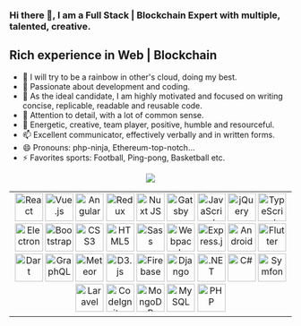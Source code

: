 ### Hi there 👋, I am a Full Stack | Blockchain Expert with multiple, talented, creative. 
<h2>Rich experience in Web | Blockchain</h2>

- 🔭 I will try to be a rainbow in other's cloud, doing my best.
- 🌱 Passionate about development and coding.
- 👯 As the ideal candidate, I am highly motivated and focused on writing concise, replicable, readable and reusable code.
- 🤔 Attention to detail, with a lot of common sense.
- 💬 Energetic, creative, team player, positive, humble and resourceful.
- 📫 Excellent communicator, effectively verbally and in written forms.
- 😄 Pronouns: php-ninja, Ethereum-top-notch...
- ⚡ Favorites sports: Football, Ping-pong, Basketball etc.

<p align="center">
    <a target="_blank" rel="noopener noreferrer" href="https://camo.githubusercontent.com/b64f4b46add533e35e5688fd23ae7f516b621277d8926ad728d3db8d4e0ef8f6/68747470733a2f2f6769746875622d70726f66696c652d74726f7068792e76657263656c2e6170702f3f757365726e616d653d646576647265616d736f6c7574696f6e26636f6c756d6e3d37267468656d653d6f6e656461726b"><img src="https://camo.githubusercontent.com/b64f4b46add533e35e5688fd23ae7f516b621277d8926ad728d3db8d4e0ef8f6/68747470733a2f2f6769746875622d70726f66696c652d74726f7068792e76657263656c2e6170702f3f757365726e616d653d646576647265616d736f6c7574696f6e26636f6c756d6e3d37267468656d653d6f6e656461726b" data-canonical-src="https://github-profile-trophy.vercel.app/?username=devdreamsolution&amp;column=7&amp;theme=onedark" style="max-width: 100%;">
  </a>
</p>

<table>
  <tbody>
    <tr>
      <td valign="top" width="100%">
<div align="center">  
<a target="_blank" rel="noopener noreferrer" href="https://camo.githubusercontent.com/518977ed5e52020624daf41cf644046368af610f19a7b1220dd1d58377d08288/68747470733a2f2f70726f66696c696e61746f722e7269736861762e6465762f736b696c6c732d6173736574732f72656163742d6f726967696e616c2d776f72646d61726b2e737667"><img src="https://camo.githubusercontent.com/518977ed5e52020624daf41cf644046368af610f19a7b1220dd1d58377d08288/68747470733a2f2f70726f66696c696e61746f722e7269736861762e6465762f736b696c6c732d6173736574732f72656163742d6f726967696e616c2d776f72646d61726b2e737667" alt="React" height="50" data-canonical-src="https://profilinator.rishav.dev/skills-assets/react-original-wordmark.svg" style="max-width: 100%;"></a>  
<a target="_blank" rel="noopener noreferrer" href="https://camo.githubusercontent.com/a40a57becbe68bc3c482bdf1f209c8b091ee63f58173117037ac6aa5f96d4a72/68747470733a2f2f70726f66696c696e61746f722e7269736861762e6465762f736b696c6c732d6173736574732f7675656a732d6f726967696e616c2d776f72646d61726b2e737667"><img src="https://camo.githubusercontent.com/a40a57becbe68bc3c482bdf1f209c8b091ee63f58173117037ac6aa5f96d4a72/68747470733a2f2f70726f66696c696e61746f722e7269736861762e6465762f736b696c6c732d6173736574732f7675656a732d6f726967696e616c2d776f72646d61726b2e737667" alt="Vue.js" height="50" data-canonical-src="https://profilinator.rishav.dev/skills-assets/vuejs-original-wordmark.svg" style="max-width: 100%;"></a>  
<a target="_blank" rel="noopener noreferrer" href="https://camo.githubusercontent.com/1abc769ed3486dd4eff0d2a33ede82bb8e1039dcf5b57f05c086c0841ca70f38/68747470733a2f2f70726f66696c696e61746f722e7269736861762e6465762f736b696c6c732d6173736574732f616e67756c61726a732d6f726967696e616c2e737667"><img src="https://camo.githubusercontent.com/1abc769ed3486dd4eff0d2a33ede82bb8e1039dcf5b57f05c086c0841ca70f38/68747470733a2f2f70726f66696c696e61746f722e7269736861762e6465762f736b696c6c732d6173736574732f616e67756c61726a732d6f726967696e616c2e737667" alt="Angular" height="50" data-canonical-src="https://profilinator.rishav.dev/skills-assets/angularjs-original.svg" style="max-width: 100%;"></a>  
<a target="_blank" rel="noopener noreferrer" href="https://camo.githubusercontent.com/b81456c0e15928e93c1e5f4d06b6a6938718d8f106a8169a570cd42b5e32f608/68747470733a2f2f70726f66696c696e61746f722e7269736861762e6465762f736b696c6c732d6173736574732f72656475782d6f726967696e616c2e737667"><img src="https://camo.githubusercontent.com/b81456c0e15928e93c1e5f4d06b6a6938718d8f106a8169a570cd42b5e32f608/68747470733a2f2f70726f66696c696e61746f722e7269736861762e6465762f736b696c6c732d6173736574732f72656475782d6f726967696e616c2e737667" alt="Redux" height="50" data-canonical-src="https://profilinator.rishav.dev/skills-assets/redux-original.svg" style="max-width: 100%;"></a>  
<a target="_blank" rel="noopener noreferrer" href="https://camo.githubusercontent.com/90d0171dc9dabf1fc595dae613ba9a1c3e61db71f559a26e585aa7c965da457f/68747470733a2f2f70726f66696c696e61746f722e7269736861762e6465762f736b696c6c732d6173736574732f6e7578742e706e67"><img src="https://camo.githubusercontent.com/90d0171dc9dabf1fc595dae613ba9a1c3e61db71f559a26e585aa7c965da457f/68747470733a2f2f70726f66696c696e61746f722e7269736861762e6465762f736b696c6c732d6173736574732f6e7578742e706e67" alt="Nuxt JS" height="50" data-canonical-src="https://profilinator.rishav.dev/skills-assets/nuxt.png" style="max-width: 100%;"></a>  
<a target="_blank" rel="noopener noreferrer" href="https://camo.githubusercontent.com/f86ae7aceff369985e590976b98de5f0a8a2f6d9a6d70fa00b1280e1e218f20f/68747470733a2f2f70726f66696c696e61746f722e7269736861762e6465762f736b696c6c732d6173736574732f6761747362792e706e67"><img src="https://camo.githubusercontent.com/f86ae7aceff369985e590976b98de5f0a8a2f6d9a6d70fa00b1280e1e218f20f/68747470733a2f2f70726f66696c696e61746f722e7269736861762e6465762f736b696c6c732d6173736574732f6761747362792e706e67" alt="Gatsby" height="50" data-canonical-src="https://profilinator.rishav.dev/skills-assets/gatsby.png" style="max-width: 100%;"></a>  
<a target="_blank" rel="noopener noreferrer" href="https://camo.githubusercontent.com/7a2b6137fa6818b1c85f86347a6b4a75ee52681d4a190c506df972e3c5459980/68747470733a2f2f70726f66696c696e61746f722e7269736861762e6465762f736b696c6c732d6173736574732f6a6176617363726970742d6f726967696e616c2e737667"><img src="https://camo.githubusercontent.com/7a2b6137fa6818b1c85f86347a6b4a75ee52681d4a190c506df972e3c5459980/68747470733a2f2f70726f66696c696e61746f722e7269736861762e6465762f736b696c6c732d6173736574732f6a6176617363726970742d6f726967696e616c2e737667" alt="JavaScript" height="50" data-canonical-src="https://profilinator.rishav.dev/skills-assets/javascript-original.svg" style="max-width: 100%;"></a>  
<a target="_blank" rel="noopener noreferrer" href="https://camo.githubusercontent.com/4139e3f1661018381e0961baa746518f0e394103f0261c8b191474c6f7694a78/68747470733a2f2f70726f66696c696e61746f722e7269736861762e6465762f736b696c6c732d6173736574732f6a71756572792e706e67"><img src="https://camo.githubusercontent.com/4139e3f1661018381e0961baa746518f0e394103f0261c8b191474c6f7694a78/68747470733a2f2f70726f66696c696e61746f722e7269736861762e6465762f736b696c6c732d6173736574732f6a71756572792e706e67" alt="jQuery" height="50" data-canonical-src="https://profilinator.rishav.dev/skills-assets/jquery.png" style="max-width: 100%;"></a>  
<a target="_blank" rel="noopener noreferrer" href="https://camo.githubusercontent.com/94890eb1b8c3ce19ea73189dade730fa967a8fe08899f25cab17b57a5d4339dc/68747470733a2f2f70726f66696c696e61746f722e7269736861762e6465762f736b696c6c732d6173736574732f747970657363726970742d6f726967696e616c2e737667"><img src="https://camo.githubusercontent.com/94890eb1b8c3ce19ea73189dade730fa967a8fe08899f25cab17b57a5d4339dc/68747470733a2f2f70726f66696c696e61746f722e7269736861762e6465762f736b696c6c732d6173736574732f747970657363726970742d6f726967696e616c2e737667" alt="TypeScript" height="50" data-canonical-src="https://profilinator.rishav.dev/skills-assets/typescript-original.svg" style="max-width: 100%;"></a>  
<a target="_blank" rel="noopener noreferrer" href="https://camo.githubusercontent.com/00d90c96be8a4ef050fb8e74ac140be3e56e32547f6910e39d47f6197a643686/68747470733a2f2f70726f66696c696e61746f722e7269736861762e6465762f736b696c6c732d6173736574732f656c656374726f6e2d6f726967696e616c2e737667"><img src="https://camo.githubusercontent.com/00d90c96be8a4ef050fb8e74ac140be3e56e32547f6910e39d47f6197a643686/68747470733a2f2f70726f66696c696e61746f722e7269736861762e6465762f736b696c6c732d6173736574732f656c656374726f6e2d6f726967696e616c2e737667" alt="Electron" height="50" data-canonical-src="https://profilinator.rishav.dev/skills-assets/electron-original.svg" style="max-width: 100%;"></a>  
<a target="_blank" rel="noopener noreferrer" href="https://camo.githubusercontent.com/3523bd4e344ec5909336e3891b7511da62905e8953381f6fa69c11983e8fd9f6/68747470733a2f2f70726f66696c696e61746f722e7269736861762e6465762f736b696c6c732d6173736574732f626f6f7473747261702d706c61696e2e737667"><img src="https://camo.githubusercontent.com/3523bd4e344ec5909336e3891b7511da62905e8953381f6fa69c11983e8fd9f6/68747470733a2f2f70726f66696c696e61746f722e7269736861762e6465762f736b696c6c732d6173736574732f626f6f7473747261702d706c61696e2e737667" alt="Bootstrap" height="50" data-canonical-src="https://profilinator.rishav.dev/skills-assets/bootstrap-plain.svg" style="max-width: 100%;"></a>  
<a target="_blank" rel="noopener noreferrer" href="https://camo.githubusercontent.com/1f14c9c472b21cf8790a4fb6914be3a3181e957ecc2b397775f06a989d20cb37/68747470733a2f2f70726f66696c696e61746f722e7269736861762e6465762f736b696c6c732d6173736574732f637373332d6f726967696e616c2d776f72646d61726b2e737667"><img src="https://camo.githubusercontent.com/1f14c9c472b21cf8790a4fb6914be3a3181e957ecc2b397775f06a989d20cb37/68747470733a2f2f70726f66696c696e61746f722e7269736861762e6465762f736b696c6c732d6173736574732f637373332d6f726967696e616c2d776f72646d61726b2e737667" alt="CSS3" height="50" data-canonical-src="https://profilinator.rishav.dev/skills-assets/css3-original-wordmark.svg" style="max-width: 100%;"></a>  
<a target="_blank" rel="noopener noreferrer" href="https://camo.githubusercontent.com/bfa71fe5e1eb3ca57a7e4ef9c6b2ca21414c4fdab27ac6861e211e7cfe8f7d9f/68747470733a2f2f70726f66696c696e61746f722e7269736861762e6465762f736b696c6c732d6173736574732f68746d6c352d6f726967696e616c2d776f72646d61726b2e737667"><img src="https://camo.githubusercontent.com/bfa71fe5e1eb3ca57a7e4ef9c6b2ca21414c4fdab27ac6861e211e7cfe8f7d9f/68747470733a2f2f70726f66696c696e61746f722e7269736861762e6465762f736b696c6c732d6173736574732f68746d6c352d6f726967696e616c2d776f72646d61726b2e737667" alt="HTML5" height="50" data-canonical-src="https://profilinator.rishav.dev/skills-assets/html5-original-wordmark.svg" style="max-width: 100%;"></a>  
<a target="_blank" rel="noopener noreferrer" href="https://camo.githubusercontent.com/34be724565315ff2235ad3237bb21f3db805f559e94b878ce7cd722e4e358cac/68747470733a2f2f70726f66696c696e61746f722e7269736861762e6465762f736b696c6c732d6173736574732f736173732d6f726967696e616c2e737667"><img src="https://camo.githubusercontent.com/34be724565315ff2235ad3237bb21f3db805f559e94b878ce7cd722e4e358cac/68747470733a2f2f70726f66696c696e61746f722e7269736861762e6465762f736b696c6c732d6173736574732f736173732d6f726967696e616c2e737667" alt="Sass" height="50" data-canonical-src="https://profilinator.rishav.dev/skills-assets/sass-original.svg" style="max-width: 100%;"></a>  
<a target="_blank" rel="noopener noreferrer" href="https://camo.githubusercontent.com/b44c84ce9c2fd580a8df419ea97d086de4b40ac53f96d3f76039c459b291c106/68747470733a2f2f70726f66696c696e61746f722e7269736861762e6465762f736b696c6c732d6173736574732f7765627061636b2d6f726967696e616c2e737667"><img src="https://camo.githubusercontent.com/b44c84ce9c2fd580a8df419ea97d086de4b40ac53f96d3f76039c459b291c106/68747470733a2f2f70726f66696c696e61746f722e7269736861762e6465762f736b696c6c732d6173736574732f7765627061636b2d6f726967696e616c2e737667" alt="Webpack" height="50" data-canonical-src="https://profilinator.rishav.dev/skills-assets/webpack-original.svg" style="max-width: 100%;"></a>  
<a target="_blank" rel="noopener noreferrer" href="https://camo.githubusercontent.com/93acca6a99de2894799bf5e78396c83a682e46a4b1d98aa3127ae7b25c3754b6/68747470733a2f2f70726f66696c696e61746f722e7269736861762e6465762f736b696c6c732d6173736574732f657870726573732d6f726967696e616c2d776f72646d61726b2e737667"><img src="https://camo.githubusercontent.com/93acca6a99de2894799bf5e78396c83a682e46a4b1d98aa3127ae7b25c3754b6/68747470733a2f2f70726f66696c696e61746f722e7269736861762e6465762f736b696c6c732d6173736574732f657870726573732d6f726967696e616c2d776f72646d61726b2e737667" alt="Express.js" height="50" data-canonical-src="https://profilinator.rishav.dev/skills-assets/express-original-wordmark.svg" style="max-width: 100%;"></a>  
<a target="_blank" rel="noopener noreferrer" href="https://camo.githubusercontent.com/17676112fcdb3423d375ed3c77a013ab80ca29486595016aaa64c03d2b58eb08/68747470733a2f2f70726f66696c696e61746f722e7269736861762e6465762f736b696c6c732d6173736574732f616e64726f69642d6f726967696e616c2d776f72646d61726b2e737667"><img src="https://camo.githubusercontent.com/17676112fcdb3423d375ed3c77a013ab80ca29486595016aaa64c03d2b58eb08/68747470733a2f2f70726f66696c696e61746f722e7269736861762e6465762f736b696c6c732d6173736574732f616e64726f69642d6f726967696e616c2d776f72646d61726b2e737667" alt="Android" height="50" data-canonical-src="https://profilinator.rishav.dev/skills-assets/android-original-wordmark.svg" style="max-width: 100%;"></a>  
<a target="_blank" rel="noopener noreferrer" href="https://camo.githubusercontent.com/77baa71c79e61f2b1582539fd2f14cb063c5808267bb04a2c4dafea2ea55b155/68747470733a2f2f70726f66696c696e61746f722e7269736861762e6465762f736b696c6c732d6173736574732f666c7574746572696f2d69636f6e2e737667"><img src="https://camo.githubusercontent.com/77baa71c79e61f2b1582539fd2f14cb063c5808267bb04a2c4dafea2ea55b155/68747470733a2f2f70726f66696c696e61746f722e7269736861762e6465762f736b696c6c732d6173736574732f666c7574746572696f2d69636f6e2e737667" alt="Flutter" height="50" data-canonical-src="https://profilinator.rishav.dev/skills-assets/flutterio-icon.svg" style="max-width: 100%;"></a>  
<a target="_blank" rel="noopener noreferrer" href="https://camo.githubusercontent.com/a4ddee20249d74f87292fb470a62b5a556cd4e7c25760f0801c88f73fb20838d/68747470733a2f2f70726f66696c696e61746f722e7269736861762e6465762f736b696c6c732d6173736574732f646172746c616e672d69636f6e2e737667"><img src="https://camo.githubusercontent.com/a4ddee20249d74f87292fb470a62b5a556cd4e7c25760f0801c88f73fb20838d/68747470733a2f2f70726f66696c696e61746f722e7269736861762e6465762f736b696c6c732d6173736574732f646172746c616e672d69636f6e2e737667" alt="Dart" height="50" data-canonical-src="https://profilinator.rishav.dev/skills-assets/dartlang-icon.svg" style="max-width: 100%;"></a>  
<a target="_blank" rel="noopener noreferrer" href="https://camo.githubusercontent.com/1485e92b04f4e5a9b05d6ca5d4f349e54e2a7e242e81b3c7df6660c86e31b02e/68747470733a2f2f70726f66696c696e61746f722e7269736861762e6465762f736b696c6c732d6173736574732f6772617068716c2e706e67"><img src="https://camo.githubusercontent.com/1485e92b04f4e5a9b05d6ca5d4f349e54e2a7e242e81b3c7df6660c86e31b02e/68747470733a2f2f70726f66696c696e61746f722e7269736861762e6465762f736b696c6c732d6173736574732f6772617068716c2e706e67" alt="GraphQL" height="50" data-canonical-src="https://profilinator.rishav.dev/skills-assets/graphql.png" style="max-width: 100%;"></a>  
<a target="_blank" rel="noopener noreferrer" href="https://camo.githubusercontent.com/dd469a6c4804da86c9cf1b872ddecf8fff1b92ff6ebecb21f65f493948fe8370/68747470733a2f2f70726f66696c696e61746f722e7269736861762e6465762f736b696c6c732d6173736574732f6d6574656f722e737667"><img src="https://camo.githubusercontent.com/dd469a6c4804da86c9cf1b872ddecf8fff1b92ff6ebecb21f65f493948fe8370/68747470733a2f2f70726f66696c696e61746f722e7269736861762e6465762f736b696c6c732d6173736574732f6d6574656f722e737667" alt="Meteor" height="50" data-canonical-src="https://profilinator.rishav.dev/skills-assets/meteor.svg" style="max-width: 100%;"></a>  
<a target="_blank" rel="noopener noreferrer" href="https://camo.githubusercontent.com/dab9c38ff383111efeed8d7b3dcf8c917c83479e890a229ad96a1444ed8716f8/68747470733a2f2f70726f66696c696e61746f722e7269736861762e6465762f736b696c6c732d6173736574732f64332e706e67"><img src="https://camo.githubusercontent.com/dab9c38ff383111efeed8d7b3dcf8c917c83479e890a229ad96a1444ed8716f8/68747470733a2f2f70726f66696c696e61746f722e7269736861762e6465762f736b696c6c732d6173736574732f64332e706e67" alt="D3.js" height="50" data-canonical-src="https://profilinator.rishav.dev/skills-assets/d3.png" style="max-width: 100%;"></a>  
<a target="_blank" rel="noopener noreferrer" href="https://camo.githubusercontent.com/e6e7e4e720421db277c77244ec2cdbc925f09ee2555a718b061f7063ed8c6799/68747470733a2f2f70726f66696c696e61746f722e7269736861762e6465762f736b696c6c732d6173736574732f66697265626173652e706e67"><img src="https://camo.githubusercontent.com/e6e7e4e720421db277c77244ec2cdbc925f09ee2555a718b061f7063ed8c6799/68747470733a2f2f70726f66696c696e61746f722e7269736861762e6465762f736b696c6c732d6173736574732f66697265626173652e706e67" alt="Firebase" height="50" data-canonical-src="https://profilinator.rishav.dev/skills-assets/firebase.png" style="max-width: 100%;"></a>  
<a target="_blank" rel="noopener noreferrer" href="https://camo.githubusercontent.com/1ed2d06cf0f5c06cb9361b47ed5c7f6d1f5e42c572291996b1f85b1780fd295b/68747470733a2f2f70726f66696c696e61746f722e7269736861762e6465762f736b696c6c732d6173736574732f646a616e676f2d6f726967696e616c2e737667"><img src="https://camo.githubusercontent.com/1ed2d06cf0f5c06cb9361b47ed5c7f6d1f5e42c572291996b1f85b1780fd295b/68747470733a2f2f70726f66696c696e61746f722e7269736861762e6465762f736b696c6c732d6173736574732f646a616e676f2d6f726967696e616c2e737667" alt="Django" height="50" data-canonical-src="https://profilinator.rishav.dev/skills-assets/django-original.svg" style="max-width: 100%;"></a>  
<a target="_blank" rel="noopener noreferrer" href="https://camo.githubusercontent.com/431a35f2224f9af72d1bb857498b40e0843f0019f09dd356e3dc25e78d6ca813/68747470733a2f2f70726f66696c696e61746f722e7269736861762e6465762f736b696c6c732d6173736574732f646f742d6e65742d6f726967696e616c2d776f72646d61726b2e737667"><img src="https://camo.githubusercontent.com/431a35f2224f9af72d1bb857498b40e0843f0019f09dd356e3dc25e78d6ca813/68747470733a2f2f70726f66696c696e61746f722e7269736861762e6465762f736b696c6c732d6173736574732f646f742d6e65742d6f726967696e616c2d776f72646d61726b2e737667" alt=".NET" height="50" data-canonical-src="https://profilinator.rishav.dev/skills-assets/dot-net-original-wordmark.svg" style="max-width: 100%;"></a>  
<a target="_blank" rel="noopener noreferrer" href="https://camo.githubusercontent.com/1513e94cd7b84f2536d7ba959d5e2c28cd951d1a015ff39571e503dfc9f45751/68747470733a2f2f70726f66696c696e61746f722e7269736861762e6465762f736b696c6c732d6173736574732f6373686172702d6f726967696e616c2e737667"><img src="https://camo.githubusercontent.com/1513e94cd7b84f2536d7ba959d5e2c28cd951d1a015ff39571e503dfc9f45751/68747470733a2f2f70726f66696c696e61746f722e7269736861762e6465762f736b696c6c732d6173736574732f6373686172702d6f726967696e616c2e737667" alt="C#" height="50" data-canonical-src="https://profilinator.rishav.dev/skills-assets/csharp-original.svg" style="max-width: 100%;"></a>  
<a target="_blank" rel="noopener noreferrer" href="https://camo.githubusercontent.com/c3d8201dc83bf01a818e284fcea9a60f48363fffe3de6cd7a3cef099c7c39f5a/68747470733a2f2f70726f66696c696e61746f722e7269736861762e6465762f736b696c6c732d6173736574732f73796d666f6e795f626c61636b5f30332e737667"><img src="https://camo.githubusercontent.com/c3d8201dc83bf01a818e284fcea9a60f48363fffe3de6cd7a3cef099c7c39f5a/68747470733a2f2f70726f66696c696e61746f722e7269736861762e6465762f736b696c6c732d6173736574732f73796d666f6e795f626c61636b5f30332e737667" alt="Symfony" height="50" data-canonical-src="https://profilinator.rishav.dev/skills-assets/symfony_black_03.svg" style="max-width: 100%;"></a>  
<a target="_blank" rel="noopener noreferrer" href="https://camo.githubusercontent.com/59a85b448aad371c42861b800fd8d1442f1a454404c4c0def396af80b9e14313/68747470733a2f2f70726f66696c696e61746f722e7269736861762e6465762f736b696c6c732d6173736574732f6c61726176656c2d706c61696e2d776f72646d61726b2e737667"><img src="https://camo.githubusercontent.com/59a85b448aad371c42861b800fd8d1442f1a454404c4c0def396af80b9e14313/68747470733a2f2f70726f66696c696e61746f722e7269736861762e6465762f736b696c6c732d6173736574732f6c61726176656c2d706c61696e2d776f72646d61726b2e737667" alt="Laravel" height="50" data-canonical-src="https://profilinator.rishav.dev/skills-assets/laravel-plain-wordmark.svg" style="max-width: 100%;"></a>  
<a target="_blank" rel="noopener noreferrer" href="https://camo.githubusercontent.com/f5aa5ed853da39e0b110e8d0ac569b83e58366a55102a08706eab272d0eb5bbc/68747470733a2f2f70726f66696c696e61746f722e7269736861762e6465762f736b696c6c732d6173736574732f636f646569676e697465722e737667"><img src="https://camo.githubusercontent.com/f5aa5ed853da39e0b110e8d0ac569b83e58366a55102a08706eab272d0eb5bbc/68747470733a2f2f70726f66696c696e61746f722e7269736861762e6465762f736b696c6c732d6173736574732f636f646569676e697465722e737667" alt="CodeIgniter" height="50" data-canonical-src="https://profilinator.rishav.dev/skills-assets/codeigniter.svg" style="max-width: 100%;"></a>  
<a target="_blank" rel="noopener noreferrer" href="https://camo.githubusercontent.com/e643754982a9dba595811285c08c4667f1062a17d9e7eca8dd16b43995bf372b/68747470733a2f2f70726f66696c696e61746f722e7269736861762e6465762f736b696c6c732d6173736574732f6d6f6e676f64622d6f726967696e616c2d776f72646d61726b2e737667"><img src="https://camo.githubusercontent.com/e643754982a9dba595811285c08c4667f1062a17d9e7eca8dd16b43995bf372b/68747470733a2f2f70726f66696c696e61746f722e7269736861762e6465762f736b696c6c732d6173736574732f6d6f6e676f64622d6f726967696e616c2d776f72646d61726b2e737667" alt="MongoDB" height="50" data-canonical-src="https://profilinator.rishav.dev/skills-assets/mongodb-original-wordmark.svg" style="max-width: 100%;"></a>  
<a target="_blank" rel="noopener noreferrer" href="https://camo.githubusercontent.com/ef8a5aaa11f861e3692439d030c83a18d6d5ebc387d6e74ca4bba728aaeac7ad/68747470733a2f2f70726f66696c696e61746f722e7269736861762e6465762f736b696c6c732d6173736574732f6d7973716c2d6f726967696e616c2d776f72646d61726b2e737667"><img src="https://camo.githubusercontent.com/ef8a5aaa11f861e3692439d030c83a18d6d5ebc387d6e74ca4bba728aaeac7ad/68747470733a2f2f70726f66696c696e61746f722e7269736861762e6465762f736b696c6c732d6173736574732f6d7973716c2d6f726967696e616c2d776f72646d61726b2e737667" alt="MySQL" height="50" data-canonical-src="https://profilinator.rishav.dev/skills-assets/mysql-original-wordmark.svg" style="max-width: 100%;"></a>  
<a target="_blank" rel="noopener noreferrer" href="https://camo.githubusercontent.com/8cba877c9729b9af2c1e0952ce007c05a4be5bc723d56e50cf2f9f9c384a9d8e/68747470733a2f2f70726f66696c696e61746f722e7269736861762e6465762f736b696c6c732d6173736574732f7068702d6f726967696e616c2e737667"><img src="https://camo.githubusercontent.com/8cba877c9729b9af2c1e0952ce007c05a4be5bc723d56e50cf2f9f9c384a9d8e/68747470733a2f2f70726f66696c696e61746f722e7269736861762e6465762f736b696c6c732d6173736574732f7068702d6f726967696e616c2e737667" alt="PHP" height="50" data-canonical-src="https://profilinator.rishav.dev/skills-assets/php-original.svg" style="max-width: 100%;"></a>  
<a target="_blank" rel="noopener noreferrer" href="https:
